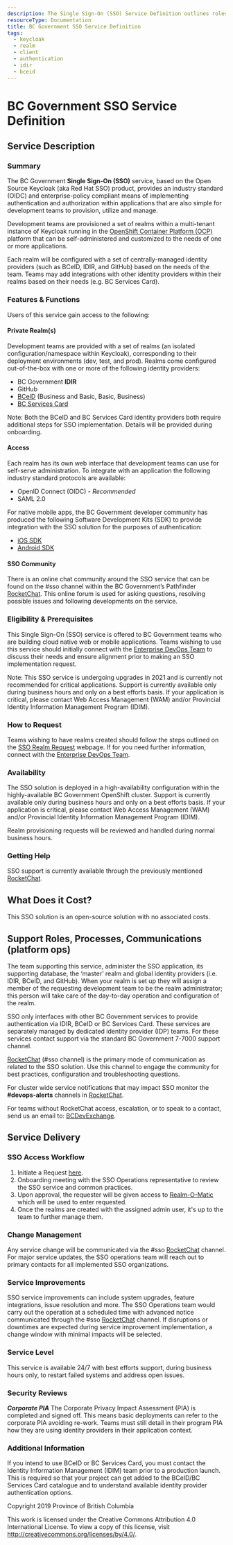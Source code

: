 ```yaml
---
description: The Single Sign-On (SSO) Service Definition outlines roles and responsibilities for operating the service.
resourceType: Documentation
title: BC Government SSO Service Definition
tags:
  - keycloak
  - realm
  - client
  - authentication
  - idir
  - bceid
---
```


# BC Government SSO Service Definition

## Service Description

### Summary

The BC Government **Single Sign-On (SSO)** service, based on the Open Source Keycloak (aka Red Hat SSO) product, provides an industry standard (OIDC) and enterprise-policy compliant means of implementing authentication and authorization within applications that are also simple for development teams to provision, utilize and manage.

Development teams are provisioned a set of realms within a multi-tenant instance of Keycloak running in the [OpenShift Container Platform (OCP)](../OCP/ServiceDefinition.md) platform that can be self-administered and customized to the needs of one or more applications.

Each realm will be configured with a set of centrally-managed identity providers (such as BCeID, IDIR, and GitHub) based on the needs of the team. Teams may add integrations with other identity providers within their realms based on their needs (e.g. BC Services Card).

### Features & Functions

Users of this service gain access to the following:

#### Private Realm(s)

Development teams are provided with a set of realms (an isolated configuration/namespace within Keycloak), corresponding to their deployment environments (dev, test, and prod). Realms come configured out-of-the-box with one or more of the following identity providers:

* BC Government **IDIR**
* GitHub
* [BCeID](https://www.bceid.ca) (Business and Basic, Basic, Business)
* [BC Services Card](https://www2.gov.bc.ca/gov/content/governments/government-id/bc-services-card)

Note: Both the BCeID and BC Services Card identity providers both require additional steps for SSO implementation. Details will be provided during onboarding.

#### Access

Each realm has its own web interface that development teams can use for self-serve administration. To integrate with an application the following industry standard protocols are available:

 * OpenID Connect (OIDC) - _Recommended_
 * SAML 2.0
 
For native mobile apps, the BC Government developer community has produced the following Software Development Kits (SDK) to provide integration with the SSO solution for the purposes of authentication:

 * [iOS SDK](https://github.com/bcgov/mobile-authentication-ios)
 * [Android SDK](https://github.com/bcgov/mobile-authentication-android)

#### SSO Community

There is an online chat community around the SSO service that can be found on the #sso channel within the BC Government’s Pathfinder [RocketChat](https://chat.developer.gov.bc.ca/home). This online forum is used for asking questions, resolving possible issues and following developments on the service.

### Eligibility & Prerequisites

This Single Sign-On (SSO) service is offered to BC Government teams who are building cloud native web or mobile applications. Teams wishing to use this service should initially connect with the [Enterprise DevOps Team](mailto:BCDevExchange@gov.bc.ca) to discuss their needs and ensure alignment prior to making an SSO implementation request.

Note: This SSO service is undergoing upgrades in 2021 and is currently not recommended for critical applications. Support is currently available only during business hours and only on a best efforts basis. If your application is critical, please contact Web Access Management (WAM) and/or Provincial Identity Information Management Program (IDIM).

### How to Request  

Teams wishing to have realms created should follow the steps outlined on the [SSO Realm Request](RequestSSORealm.md) webpage. If for you need further information, connect with the [Enterprise DevOps Team](mailto:BCDevExchange@gov.bc.ca).

### Availability

The SSO solution is deployed in a high-availability configuration within the highly-available BC Government OpenShift cluster.  Support is currently available only during business hours and only on a best efforts basis. If your application is critical, please contact Web Access Management (WAM) and/or Provincial Identity Information Management Program (IDIM).

Realm provisioning requests will be reviewed and handled during normal business hours.

### Getting Help

SSO support is currently available through the previously mentioned [RocketChat](https://chat.developer.gov.bc.ca/home).

## What Does it Cost?

This SSO solution is an open-source solution with no associated costs.

## Support Roles, Processes, Communications (platform ops)

The team supporting this service, administer the SSO application, its supporting database, the ‘master’ realm and global identity providers (i.e. IDIR, BCeID, and GitHub). When your realm is set up they will assign a member of the requesting development team to be the realm administrator; this person will take care of the day-to-day operation and configuration of the realm.

SSO only interfaces with other BC Government services to provide authentication via IDIR, BCeID or BC Services Card. These services are separately managed by dedicated identity provider (IDP) teams. For these services contact support via the standard BC Government 7-7000 support channel.

[RocketChat](https://chat.developer.gov.bc.ca/home) (#sso channel) is the primary mode of communication as related to the SSO solution. Use this channel to engage the community for best practices, configuration and troubleshooting questions.

For cluster wide service notifications that may impact SSO monitor the **#devops-alerts** channels in [RocketChat](https://chat.developer.gov.bc.ca/channel/devops-alerts).

For teams without RocketChat access, escalation, or to speak to a contact, send us an email to: [BCDevExchange](mailto:BCDevExchange@gov.bc.ca).

## Service Delivery

### SSO Access Workflow

1. Initiate a Request [here](RequestSSORealm.md).
2. Onboarding meeting with the SSO Operations representative to review the SSO service and common practices.
3. Upon approval, the requester will be given access to [Realm-O-Matic](https://realm-o-matic.developer.gov.bc.ca) which will be used to enter requested. 
4. Once the realms are created with the assigned admin user, it's up to the team to further manage them.

### Change Management

Any service change will be communicated via the #sso [RocketChat](https://chat.developer.gov.bc.ca/channel/sso) channel. For major service updates, the SSO operations team will reach out to primary contacts for all implemented SSO organizations.

### Service Improvements

SSO service improvements can include system upgrades, feature integrations, issue resolution and more. The SSO Operations team would carry out the operation at a scheduled time with advanced notice communicated through the #sso [RocketChat](https://chat.developer.gov.bc.ca/channel/sso) channel. If disruptions or downtimes are expected during service improvement implementation, a change window with minimal impacts will be selected.

### Service Level

This service is available 24/7 with best efforts support, during business hours only, to restart failed systems and address open issues. 

### Security Reviews

***Corporate PIA***
The Corporate Privacy Impact Assessment (PIA) is completed and signed off. This means basic deployments can refer to the corporate PIA avoiding re-work. Teams must still detail in their program PIA how they are using identity providers in their application context.

### Additional Information

If you intend to use BCeID or BC Services Card, you must contact the Identity Information Management (IDIM) team prior to a production launch. This is required so that your project can get added to the BCeID/BC Services Card catalogue and to understand available identity provider authentication options.

Copyright 2019 Province of British Columbia

This work is licensed under the Creative Commons Attribution 4.0 International License.
To view a copy of this license, visit http://creativecommons.org/licenses/by/4.0/.



